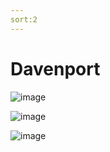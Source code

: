 ```yaml
---
sort:2
---
```


# Davenport
![image](https://user-images.githubusercontent.com/10063921/132953039-c906cc78-64a4-4e77-9d03-0058fbf27285.png)  

![image](https://user-images.githubusercontent.com/10063921/132953049-c731d22b-ac0e-4b7e-b4c4-01aaa6f8ae9d.png)  

![image](https://user-images.githubusercontent.com/10063921/132953065-70934b81-4db7-4623-8c37-45bbbe931409.png)
